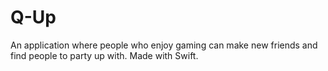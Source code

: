 # Q-Up

An application where people who enjoy gaming can make new friends and find people to party up with. Made with Swift.